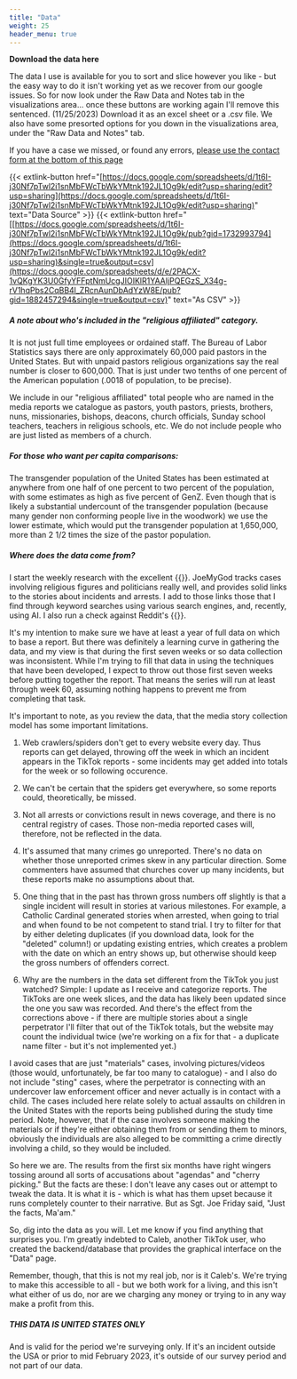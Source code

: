```yaml
---
title: "Data"
weight: 25
header_menu: true
---
```


**Download the data here**

The data I use is available for you to sort and slice however you like - but the easy way to do it isn't working yet as we recover from our google issues.  So for now look under the Raw Data and Notes tab in the visualizations area... once these buttons are working again I'll remove this sentenced. (11/25/2023) Download it as an excel sheet or a .csv file.   We also have some presorted options for you down in the visualizations area, under the "Raw Data and Notes" tab.

If you have a case we missed, or found any errors, [please use the contact form at the bottom of this page](#contact)

{{< extlink-button href="[https://docs.google.com/spreadsheets/d/1t6I-j30Nf7pTwl2i1snMbFWcTbWkYMtnk192JL1Og9k/edit?usp=sharing/edit?usp=sharing](https://docs.google.com/spreadsheets/d/1t6I-j30Nf7pTwl2i1snMbFWcTbWkYMtnk192JL1Og9k/edit?usp=sharing)" text="Data Source" >}}
{{< extlink-button href="[[https://docs.google.com/spreadsheets/d/1t6I-j30Nf7pTwl2i1snMbFWcTbWkYMtnk192JL1Og9k/pub?gid=1732993794](https://docs.google.com/spreadsheets/d/1t6I-j30Nf7pTwl2i1snMbFWcTbWkYMtnk192JL1Og9k/edit?usp=sharing)&single=true&output=csv](https://docs.google.com/spreadsheets/d/e/2PACX-1vQKgYK3U0GfyYFFptNmUcgJIOIKlR1YAAIjPQEGzS_X34g-rV1hqPbs2CqBB4l_ZRcnAunDbAdYzW8E/pub?gid=1882457294&single=true&output=csv)" text="As CSV" >}}

##### A note about who's included in the "religious affiliated" category.
It is not just full time employees or ordained staff. The Bureau of Labor Statistics says there are only approximately 60,000 paid pastors in the United States. But with unpaid pastors religious organizations say the real number is closer to 600,000. That is just under two tenths of one percent of the American population (.0018 of population, to be precise).


We include in our "religious affiliated" total people who are named in the media reports we catalogue as pastors, youth pastors, priests, brothers, nuns, missionaries, bishops, deacons, church officials, Sunday school teachers, teachers in religious schools, etc. We do not include people who are just listed as members of a church. 


##### For those who want per capita comparisons:

The transgender population of the United States has been estimated at anywhere from one half of one percent to two percent of the population, with some estimates as high as five percent of GenZ. Even though that is likely a substantial undercount of the transgender population (because many gender non conforming people live in the woodwork) we use the lower estimate, which would put the transgender population at 1,650,000, more than 2 1/2 times the size of the pastor population. 

##### Where does the data come from? 
I start the weekly research with the excellent {{<extlink
text="JoeMyGod blog" href="https://www.joemygod.com/">}}. JoeMyGod
tracks cases involving religious figures and politicians really well,
and provides solid links to the stories about incidents and
arrests.  I add to those links those that I find through keyword
searches using various search engines, and, recently, using AI. I also run a check against Reddit's  {{<extlink
text="Not a Drag Queen subredit" href="https://www.reddit.com/r/NotADragQueen//">}}.

It's my intention to make sure we have at least a year of full data on which to base a report. But there was definitely a learning curve in gathering the data, and my view is that during the first seven weeks or so data collection was inconsistent. While I'm trying to fill that data in using the techniques that have been developed, I expect to throw out those first seven weeks before putting together the report. That means the
series will run at least through week 60, assuming nothing happens to
prevent me from completing that task.  

It's important to note, as you review the data, that the media story collection model has some important limitations.

1. Web crawlers/spiders don't get to every website every day. Thus
reports can get delayed, throwing off the week in which an incident
appears in the TikTok reports - some incidents may get added into
totals for the week or so following occurence.

1. We can't be certain that the spiders get everywhere, so some
reports could, theoretically, be missed. 

1. Not all arrests or convictions result in news coverage, and there
is no central registry of cases. Those non-media reported cases will,
therefore, not be reflected in the data. 

1. It's assumed that many crimes go unreported. There's no data on
whether those unreported crimes skew in any particular direction. Some
commenters have assumed that churches cover up many incidents, but
these reports make no assumptions about that. 

1. One thing that in the past has thrown gross numbers off slightly is that a single
incident will result in stories at various milestones. For example, a
Catholic Cardinal generated stories when arrested, when going to trial
and when found to be not competent to stand trial. I try to filter for that
by either deleting duplicates (if you download data, look for the "deleted" column!) or updating existing entries, which creates a problem with the date on which an entry shows up, but otherwise should keep the gross numbers of offenders correct.

1. Why are the numbers in the data set different from the TikTok you
just watched? Simple: I update as I receive and categorize
reports. The TikToks are one week slices, and the data has likely been
updated since the one you saw was recorded. And there's the effect
from the corrections above - if there are multiple stories about a
single perpetrator I'll filter that out of the TikTok totals, but the
website may count the individual twice (we're working on a fix for
that - a duplicate name filter - but it's not implemented yet.) 

I avoid cases that are just "materials" cases, involving
pictures/videos (those would, unfortunately, be far too many to
catalogue) - and I also do not include "sting" cases, where the perpetrator is connecting with an undercover law enforcement officer and never actually is in contact with a child. The cases included here relate solely to actual assaults on
children in the United States with the reports being published during the study time period.  Note, however, that if the case involves someone making the materials or if they're either obtaining them from or sending them to minors,
obviously the  individuals are also alleged to be committing a crime
directly involving a child, so they would be included. 

So here we are. The results from the first six months have right
wingers tossing around all sorts of accusations about "agendas" and
"cherry picking."  But the facts are these: I don't leave any cases
out or attempt to tweak the data. It is what it is - which is what has
them upset because it runs completely counter to their narrative. But
as Sgt. Joe Friday said, "Just the facts, Ma'am." 

So, dig into the data as you will. Let me know if you find anything
that surprises you. I'm greatly indebted to Caleb, another TikTok
user, who created the backend/database that provides the graphical
interface on the "Data" page.

Remember, though, that this is not my real job, nor is it
Caleb's. We're trying to make this accessible to all - but we both
work for a living, and this isn't what either of us do, nor are we charging any money or trying to in any way make a profit from this. 

##### THIS DATA IS UNITED STATES ONLY
And is valid for the period we're surveying
only. If it's an incident outside the USA or prior to mid February
2023, it's outside of our survey period and not part of our data. 
